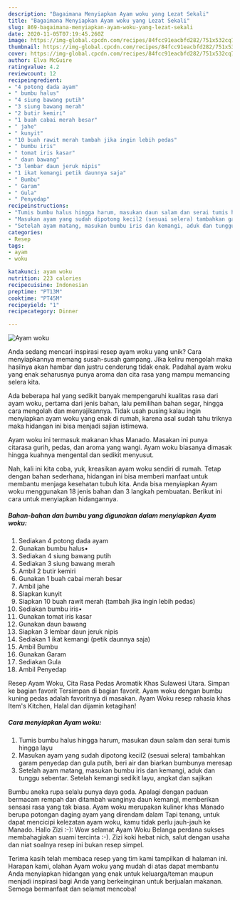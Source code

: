 ```yaml
---
description: "Bagaimana Menyiapkan Ayam woku yang Lezat Sekali"
title: "Bagaimana Menyiapkan Ayam woku yang Lezat Sekali"
slug: 869-bagaimana-menyiapkan-ayam-woku-yang-lezat-sekali
date: 2020-11-05T07:19:45.260Z
image: https://img-global.cpcdn.com/recipes/84fcc91eacbfd282/751x532cq70/ayam-woku-foto-resep-utama.jpg
thumbnail: https://img-global.cpcdn.com/recipes/84fcc91eacbfd282/751x532cq70/ayam-woku-foto-resep-utama.jpg
cover: https://img-global.cpcdn.com/recipes/84fcc91eacbfd282/751x532cq70/ayam-woku-foto-resep-utama.jpg
author: Elva McGuire
ratingvalue: 4.2
reviewcount: 12
recipeingredient:
- "4 potong dada ayam"
- " bumbu halus"
- "4 siung bawang putih"
- "3 siung bawang merah"
- "2 butir kemiri"
- "1 buah cabai merah besar"
- " jahe"
- " kunyit"
- "10 buah rawit merah tambah jika ingin lebih pedas"
- " bumbu iris"
- " tomat iris kasar"
- " daun bawang"
- "3 lembar daun jeruk nipis"
- "1 ikat kemangi petik daunnya saja"
- " Bumbu"
- " Garam"
- " Gula"
- " Penyedap"
recipeinstructions:
- "Tumis bumbu halus hingga harum, masukan daun salam dan serai tumis hingga layu"
- "Masukan ayam yang sudah dipotong kecil2 (sesuai selera) tambahkan garam penyedap dan gula putih, beri air dan biarkan bumbunya meresap"
- "Setelah ayam matang, masukan bumbu iris dan kemangi, aduk dan tunggu sebentar. Setelah kemangi sedikit layu, angkat dan sajikan"
categories:
- Resep
tags:
- ayam
- woku

katakunci: ayam woku 
nutrition: 223 calories
recipecuisine: Indonesian
preptime: "PT13M"
cooktime: "PT45M"
recipeyield: "1"
recipecategory: Dinner

---
```



![Ayam woku](https://img-global.cpcdn.com/recipes/84fcc91eacbfd282/751x532cq70/ayam-woku-foto-resep-utama.jpg)

Anda sedang mencari inspirasi resep ayam woku yang unik? Cara menyiapkannya memang susah-susah gampang. Jika keliru mengolah maka hasilnya akan hambar dan justru cenderung tidak enak. Padahal ayam woku yang enak seharusnya punya aroma dan cita rasa yang mampu memancing selera kita.

Ada beberapa hal yang sedikit banyak mempengaruhi kualitas rasa dari ayam woku, pertama dari jenis bahan, lalu pemilihan bahan segar, hingga cara mengolah dan menyajikannya. Tidak usah pusing kalau ingin menyiapkan ayam woku yang enak di rumah, karena asal sudah tahu triknya maka hidangan ini bisa menjadi sajian istimewa.

Ayam woku ini termasuk makanan khas Manado. Masakan ini punya citarasa gurih, pedas, dan aroma yang wangi. Ayam woku biasanya dimasak hingga kuahnya mengental dan sedikit menyusut.


Nah, kali ini kita coba, yuk, kreasikan ayam woku sendiri di rumah. Tetap dengan bahan sederhana, hidangan ini bisa memberi manfaat untuk membantu menjaga kesehatan tubuh kita. Anda bisa menyiapkan Ayam woku menggunakan 18 jenis bahan dan 3 langkah pembuatan. Berikut ini cara untuk menyiapkan hidangannya.

<!--inarticleads1-->

##### Bahan-bahan dan bumbu yang digunakan dalam menyiapkan Ayam woku:

1. Sediakan 4 potong dada ayam
1. Gunakan  bumbu halus•
1. Sediakan 4 siung bawang putih
1. Sediakan 3 siung bawang merah
1. Ambil 2 butir kemiri
1. Gunakan 1 buah cabai merah besar
1. Ambil  jahe
1. Siapkan  kunyit
1. Siapkan 10 buah rawit merah (tambah jika ingin lebih pedas)
1. Sediakan  bumbu iris•
1. Gunakan  tomat iris kasar
1. Gunakan  daun bawang
1. Siapkan 3 lembar daun jeruk nipis
1. Sediakan 1 ikat kemangi (petik daunnya saja)
1. Ambil  Bumbu
1. Gunakan  Garam
1. Sediakan  Gula
1. Ambil  Penyedap


Resep Ayam Woku, Cita Rasa Pedas Aromatik Khas Sulawesi Utara. Simpan ke bagian favorit Tersimpan di bagian favorit. Ayam woku dengan bumbu kuning pedas adalah favoritnya di masakan. Ayam Woku resep rahasia khas Item&#39;s Kitchen, Halal dan dijamin ketagihan! 

<!--inarticleads2-->

##### Cara menyiapkan Ayam woku:

1. Tumis bumbu halus hingga harum, masukan daun salam dan serai tumis hingga layu
1. Masukan ayam yang sudah dipotong kecil2 (sesuai selera) tambahkan garam penyedap dan gula putih, beri air dan biarkan bumbunya meresap
1. Setelah ayam matang, masukan bumbu iris dan kemangi, aduk dan tunggu sebentar. Setelah kemangi sedikit layu, angkat dan sajikan


Bumbu aneka rupa selalu punya daya goda. Apalagi dengan paduan bermacam rempah dan ditambah wanginya daun kemangi, memberikan sensasi rasa yang tak biasa. Ayam woku merupakan kuliner khas Manado berupa potongan daging ayam yang direndam dalam Tapi tenang, untuk dapat mencicipi kelezatan ayam woku, kamu tidak perlu jauh-jauh ke Manado. Hallo Zizi :-): Wow selamat Ayam Woku Belanga perdana sukses membahagiakan suami tercinta :-). Zizi koki hebat nich, salut dengan usaha dan niat soalnya resep ini bukan resep simpel. 

Terima kasih telah membaca resep yang tim kami tampilkan di halaman ini. Harapan kami, olahan Ayam woku yang mudah di atas dapat membantu Anda menyiapkan hidangan yang enak untuk keluarga/teman maupun menjadi inspirasi bagi Anda yang berkeinginan untuk berjualan makanan. Semoga bermanfaat dan selamat mencoba!
